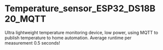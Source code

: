 # Temperature_sensor_ESP32_DS18B20_MQTT
Ultra lightweight temperature monitoring device, low power, using MQTT to publish temperature to home automation. Average runtime per measurement 0.5 seconds!